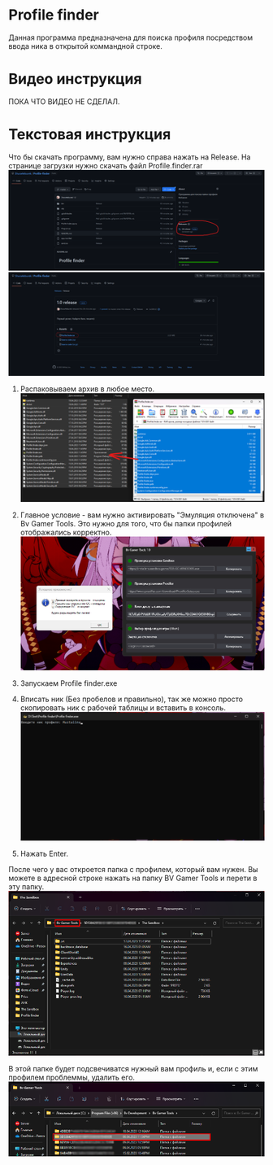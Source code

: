 # Profile finder

Данная программа предназначена для поиска профиля посредством ввода ника в открытой коммандной строке.

Видео инструкция
=======
ПОКА ЧТО ВИДЕО НЕ СДЕЛАЛ.

Текстовая инструкция
=======
Что бы скачать программу, вам нужно справа нажать на Release. На странице загрузки нужно скачать файл Profile.finder.rar
![Фото](images/Download1.png "Главная страница")
![Фото](images/Download2.png "Страница скачивания")

1. Распаковываем архив в любое место.
![Фото](images/Folder1.png "РОЗПАКОВКА ЧЕЕЕК")

2. Главное условие - вам нужно активировать "Эмуляция отключена" в Bv Gamer Tools. Это нужно для того, что бы папки профилей отображались корректно.
![Фото](images/BV.png "Выходи из матрицы своей, пора гулять")

3. Запускаем Profile finder.exe
4. Вписать ник (Без пробелов и правильно), так же можно просто скопировать ник с рабочей таблицы и вставить в консоль.
![Фото](images/CMD.png "CMD")

5. Нажать Enter.

После чего у вас откроется папка с профилем, который вам нужен. Вы можете в адресной строке нажать на папку BV Gamer Tools и перети в эту папку.
![Фото](images/Finish1.png "Папка профиля")

В этой папке будет подсвечиватся нужный вам профиль и, если с этим профилем проблеммы, удалить его.
![Фото](images/Finish2.png "Корневая папка программы")

